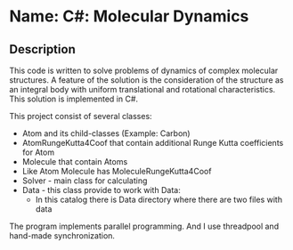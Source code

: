 # Name: C#: Molecular Dynamics
## Description
This code is written to solve problems of dynamics of complex molecular structures.
A feature of the solution is the consideration of the structure as an integral body 
with uniform translational and rotational characteristics.
This solution is implemented in C#.

This project consist of several classes:
- Atom and its child-classes (Example: Carbon)
- AtomRungeKutta4Coof that contain additional Runge Kutta coefficients for Atom
- Molecule that contain Atoms
- Like Atom Molecule has MoleculeRungeKutta4Coof
- Solver - main class for calculating
- Data - this class provide to work with Data:
  - In this catalog there is Data directory where there are two files with data

The program implements parallel programming.
And I use threadpool and hand-made synchronization.
